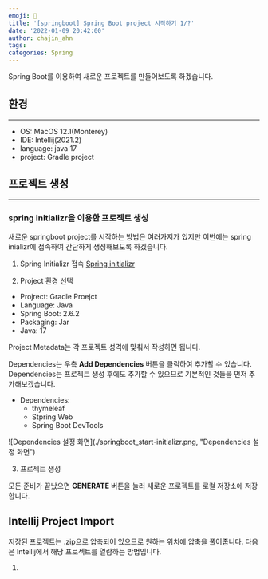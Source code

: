 ```yaml
---
emoji: 👻
title: '[springboot] Spring Boot project 시작하기 1/?'
date: '2022-01-09 20:42:00'
author: chajin_ahn
tags: 
categories: Spring
---
```


Spring Boot를 이용하여 새로운 프로젝트를 만들어보도록 하겠습니다.

## 환경

---

- OS: MacOS 12.1(Monterey)
- IDE: Intellij(2021.2)
- language: java 17
- project: Gradle project

## 프로젝트 생성

---

### spring initializr을 이용한 프로젝트 생성

새로운 springboot project를 시작하는 방법은 여러가지가 있지만 이번에는 spring inializr에 접속하여 간단하게 생성해보도록 하겠습니다.

1. Spring Initializr 접속
[Spring initializr](https://start.spring.io/)

2. Project 환경 선택

- Projrect: Gradle Proejct
- Language: Java
- Spring Boot: 2.6.2
- Packaging: Jar
- Java: 17

Project Metadata는 각 프로젝트 성격에 맞춰서 작성하면 됩니다.

Dependencies는 우측 __Add Dependencies__ 버튼을 클릭하여 추가할 수 있습니다. Dependencies는 프로젝트 생성 후에도 추가할 수 있으므로 기본적인 것들을 먼저 추가해보겠습니다.

- Dependencies:
  - thymeleaf
  - Stpring Web
  - Spring Boot DevTools

!\[Dependencies 설정 화면](./springboot_start-initializr.png, "Dependencies 설정 화면")

3. 프로젝트 생성

모든 준비가 끝났으면 __GENERATE__ 버튼을 눌러 새로운 프로젝트를 로컬 저장소에 저장합니다.

## Intellij Project Import

저장된 프로젝트는 .zip으로 압축되어 있으므로 원하는 위치에 압축을 풀어줍니다. 다음은 Intellij에서 해당 프로젝트를 열람하는 방법입니다.

1. 